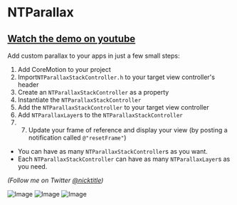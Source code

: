 NTParallax
==========

[Watch the demo on youtube](http://www.youtube.com/watch?v=LLxkZNEoN-o)
---------------------------

Add custom parallax to your apps in just a few small steps:

1. Add CoreMotion to your project
2. Import```NTParallaxStackController.h``` to your target view controller's header
3. Create an ```NTParallaxStackController``` as a property
4. Instantiate the ```NTParallaxStackController```
5. Add the ```NTParallaxStackController``` to your target view controller
6. Add ```NTParallaxLayer```s to the ```NTParallaxStackController```
7. 7. Update your frame of reference and display your view (by posting a notification called ```@"resetFrame"```)

- You can have as many ```NTParallaxStackController```s as you want.
- Each ```NTParallaxStackController``` can have as many ```NTParallaxLayer```s as you need.

*(Follow me on Twitter <a href = "https://twitter.com/nicktitle">@nicktitle</a>)*

![Image](http://i.imgur.com/MJXE7Pg.png&raw=png)
![Image](http://i.imgur.com/qYjhh8g.png&raw=png)
![Image](http://i.imgur.com/TQ7Lvbu.png&raw=png)
